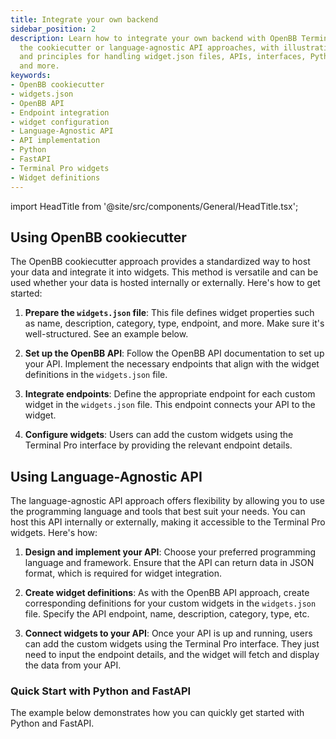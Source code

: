 ```yaml
---
title: Integrate your own backend
sidebar_position: 2
description: Learn how to integrate your own backend with OpenBB Terminal Pro using
  the cookiecutter or language-agnostic API approaches, with illustrative guides
  and principles for handling widget.json files, APIs, interfaces, Python, FastAPI
  and more.
keywords:
- OpenBB cookiecutter
- widgets.json
- OpenBB API
- Endpoint integration
- widget configuration
- Language-Agnostic API
- API implementation
- Python
- FastAPI
- Terminal Pro widgets
- Widget definitions
---
```


import HeadTitle from '@site/src/components/General/HeadTitle.tsx';

<HeadTitle title="Integrate your own backend | OpenBB Terminal Pro Docs" />

## Using OpenBB cookiecutter

The OpenBB cookiecutter approach provides a standardized way to host your data and integrate it into widgets. This method is versatile and can be used whether your data is hosted internally or externally. Here's how to get started:

1. **Prepare the `widgets.json` file**: This file defines widget properties such as name, description, category, type, endpoint, and more. Make sure it's well-structured. See an example below.

2. **Set up the OpenBB API**: Follow the OpenBB API documentation to set up your API. Implement the necessary endpoints that align with the widget definitions in the `widgets.json` file.

3. **Integrate endpoints**: Define the appropriate endpoint for each custom widget in the `widgets.json` file. This endpoint connects your API to the widget.

4. **Configure widgets**: Users can add the custom widgets using the Terminal Pro interface by providing the relevant endpoint details.

## Using Language-Agnostic API

The language-agnostic API approach offers flexibility by allowing you to use the programming language and tools that best suit your needs. You can host this API internally or externally, making it accessible to the Terminal Pro widgets. Here's how:

1. **Design and implement your API**: Choose your preferred programming language and framework. Ensure that the API can return data in JSON format, which is required for widget integration.

2. **Create widget definitions**: As with the OpenBB API approach, create corresponding definitions for your custom widgets in the `widgets.json` file. Specify the API endpoint, name, description, category, type, etc.

3. **Connect widgets to your API**: Once your API is up and running, users can add the custom widgets using the Terminal Pro interface. They just need to input the endpoint details, and the widget will fetch and display the data from your API.

### Quick Start with Python and FastAPI

The example below demonstrates how you can quickly get started with Python and FastAPI.
